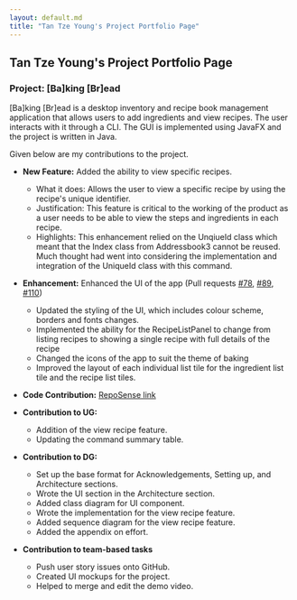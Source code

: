 ```yaml
---
layout: default.md
title: "Tan Tze Young's Project Portfolio Page"
---
```


## Tan Tze Young's Project Portfolio Page

### Project: [Ba]king [Br]ead

[Ba]king [Br]ead is a desktop inventory and recipe book management application that allows users to add ingredients and view
recipes. The user interacts with it through a CLI. The GUI is implemented using JavaFX and the project is written in Java.

Given below are my contributions to the project.

* **New Feature:** Added the ability to view specific recipes.
  * What it does: Allows the user to view a specific recipe by using the recipe's unique identifier.
  * Justification: This feature is critical to the working of the product as a user needs to be able to view the steps 
  and ingredients in each recipe.
  * Highlights: This enhancement relied on the UnqiueId class which meant that the Index class from Addressbook3 cannot
  be reused. Much thought had went into considering the implementation and integration of the UniqueId class with this
  command.

* **Enhancement:** Enhanced the UI of the app (Pull requests 
[\#78](https://github.com/AY2324S1-CS2103T-F10-3/tp/pull/78), 
[\#89](https://github.com/AY2324S1-CS2103T-F10-3/tp/pull/89),
[\#110](https://github.com/AY2324S1-CS2103T-F10-3/tp/pull/110))
  * Updated the styling of the UI, which includes colour scheme, borders and fonts changes. 
  * Implemented the ability for the RecipeListPanel to change from listing recipes to showing a single recipe with full
  details of the recipe
  * Changed the icons of the app to suit the theme of baking
  * Improved the layout of each individual list tile for the ingredient list tile and the recipe list tiles.

* **Code Contribution:** [RepoSense link](https://nus-cs2103-ay2324s1.github.io/tp-dashboard/?search=ItsTYtan&breakdown=false&sort=groupTitle%20dsc&sortWithin=title&since=2023-09-22&timeframe=commit&mergegroup=&groupSelect=groupByRepos)

* **Contribution to UG:**
  - Addition of the view recipe feature.
  - Updating the command summary table.

* **Contribution to DG:** 
  - Set up the base format for Acknowledgements, Setting up, and Architecture sections.
  - Wrote the UI section in the Architecture section.
  - Added class diagram for UI component.
  - Wrote the implementation for the view recipe feature.
  - Added sequence diagram for the view recipe feature.
  - Added the appendix on effort.

* **Contribution to team-based tasks**
  - Push user story issues onto GitHub.
  - Created UI mockups for the project.
  - Helped to merge and edit the demo video.

